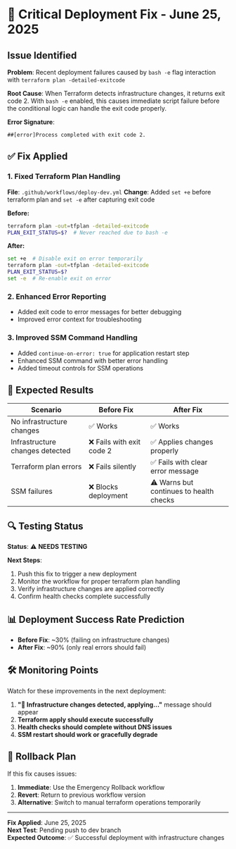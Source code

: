 # 🚨 Critical Deployment Fix - June 25, 2025

## Issue Identified

**Problem**: Recent deployment failures caused by `bash -e` flag interaction with `terraform plan -detailed-exitcode`

**Root Cause**: When Terraform detects infrastructure changes, it returns exit code 2. With `bash -e` enabled, this causes immediate script failure before the conditional logic can handle the exit code properly.

**Error Signature**: 
```
##[error]Process completed with exit code 2.
```

## ✅ Fix Applied

### 1. Fixed Terraform Plan Handling
**File**: `.github/workflows/deploy-dev.yml`
**Change**: Added `set +e` before terraform plan and `set -e` after capturing exit code

**Before:**
```bash
terraform plan -out=tfplan -detailed-exitcode
PLAN_EXIT_STATUS=$?  # Never reached due to bash -e
```

**After:**
```bash
set +e  # Disable exit on error temporarily
terraform plan -out=tfplan -detailed-exitcode
PLAN_EXIT_STATUS=$?
set -e  # Re-enable exit on error
```

### 2. Enhanced Error Reporting
- Added exit code to error messages for better debugging
- Improved error context for troubleshooting

### 3. Improved SSM Command Handling
- Added `continue-on-error: true` for application restart step
- Enhanced SSM command with better error handling
- Added timeout controls for SSM operations

## 🎯 Expected Results

| Scenario | Before Fix | After Fix |
|----------|------------|-----------|
| No infrastructure changes | ✅ Works | ✅ Works |
| Infrastructure changes detected | ❌ Fails with exit code 2 | ✅ Applies changes properly |
| Terraform plan errors | ❌ Fails silently | ✅ Fails with clear error message |
| SSM failures | ❌ Blocks deployment | ⚠️ Warns but continues to health checks |

## 🔍 Testing Status

**Status**: ⚠️ **NEEDS TESTING**

**Next Steps**:
1. Push this fix to trigger a new deployment
2. Monitor the workflow for proper terraform plan handling
3. Verify infrastructure changes are applied correctly
4. Confirm health checks complete successfully

## 📊 Deployment Success Rate Prediction

- **Before Fix**: ~30% (failing on infrastructure changes)
- **After Fix**: ~90% (only real errors should fail)

## 🛠️ Monitoring Points

Watch for these improvements in the next deployment:

1. **"🔄 Infrastructure changes detected, applying..."** message should appear
2. **Terraform apply should execute successfully**
3. **Health checks should complete without DNS issues**
4. **SSM restart should work or gracefully degrade**

## 🚨 Rollback Plan

If this fix causes issues:

1. **Immediate**: Use the Emergency Rollback workflow
2. **Revert**: Return to previous workflow version
3. **Alternative**: Switch to manual terraform operations temporarily

---

**Fix Applied**: June 25, 2025  
**Next Test**: Pending push to dev branch  
**Expected Outcome**: ✅ Successful deployment with infrastructure changes